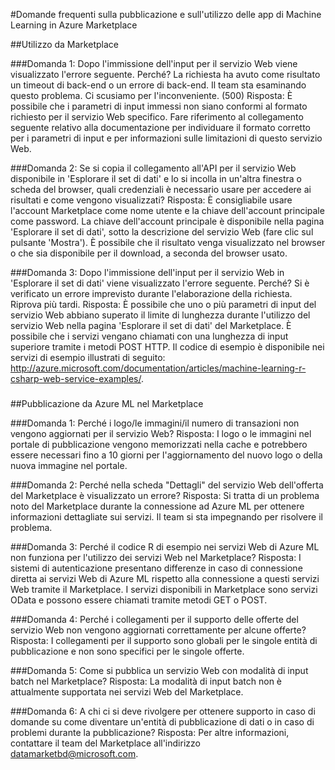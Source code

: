 ﻿<properties 
	pageTitle="Domande frequenti sulla pubblicazione e sull'utilizzo delle app di Machine Learning in Azure Marketplace | Azure" 
	description="Domande frequenti" 
	services="machine-learning" 
	documentationCenter="" 
	authors="luisca" 
	manager="paulettm" 
	editor="cgronlun"/>

<tags 
	ms.service="machine-learning" 
	ms.workload="data-services" 
	ms.tgt_pltfrm="na" 
	ms.devlang="na" 
	ms.topic="article" 
	ms.date="02/10/2015" 
	ms.author="luisca"/> 

#Domande frequenti sulla pubblicazione e sull'utilizzo delle app di Machine Learning in Azure Marketplace

##Utilizzo da Marketplace


###Domanda 1: Dopo l'immissione dell'input per il servizio Web viene visualizzato l'errore seguente. Perché?
La richiesta ha avuto come risultato un timeout di back-end o un errore di back-end. Il team sta esaminando questo problema. Ci scusiamo per l'inconveniente. (500)
Risposta: È possibile che i parametri di input immessi non siano conformi al formato richiesto per il servizio Web specifico. Fare riferimento al collegamento seguente relativo alla documentazione per individuare il formato corretto per i parametri di input e per informazioni sulle limitazioni di questo servizio Web.

###Domanda 2: Se si copia il collegamento all'API per il servizio Web disponibile in 'Esplorare il set di dati' e lo si incolla in un'altra finestra o scheda del browser, quali credenziali è necessario usare per accedere ai risultati e come vengono visualizzati?
Risposta: È consigliabile usare l'account Marketplace come nome utente e la chiave dell'account principale come password. La chiave dell'account principale è disponibile nella pagina 'Esplorare il set di dati', sotto la descrizione del servizio Web (fare clic sul pulsante 'Mostra'). È possibile che il risultato venga visualizzato nel browser o che sia disponibile per il download, a seconda del browser usato.

###Domanda 3: Dopo l'immissione dell'input per il servizio Web in 'Esplorare il set di dati' viene visualizzato l'errore seguente. Perché?
Si è verificato un errore imprevisto durante l'elaborazione della richiesta. Riprova più tardi.
Risposta: È possibile che uno o più parametri di input del servizio Web abbiano superato il limite di lunghezza durante l'utilizzo del servizio Web nella pagina 'Esplorare il set di dati' del Marketplace. È possibile che i servizi vengano chiamati con una lunghezza di input superiore tramite i metodi POST HTTP. Il codice di esempio è disponibile nei servizi di esempio illustrati di seguito: http://azure.microsoft.com/documentation/articles/machine-learning-r-csharp-web-service-examples/.

###

##Pubblicazione da Azure ML nel Marketplace

###Domanda 1: Perché i logo/le immagini/il numero di transazioni non vengono aggiornati per il servizio Web? 
Risposta: I logo o le immagini nel portale di pubblicazione vengono memorizzati nella cache e potrebbero essere necessari fino a 10 giorni per l'aggiornamento del nuovo logo o della nuova immagine nel portale.

###Domanda 2: Perché nella scheda "Dettagli" del servizio Web dell'offerta del Marketplace è visualizzato un errore?
Risposta: Si tratta di un problema noto del Marketplace durante la connessione ad Azure ML per ottenere informazioni dettagliate sui servizi. Il team si sta impegnando per risolvere il problema.

###Domanda 3: Perché il codice R di esempio nei servizi Web di Azure ML non funziona per l'utilizzo dei servizi Web nel Marketplace?
Risposta: I sistemi di autenticazione presentano differenze in caso di connessione diretta ai servizi Web di Azure ML rispetto alla connessione a questi servizi Web tramite il Marketplace. I servizi disponibili in Marketplace sono servizi OData e possono essere chiamati tramite metodi GET o POST. 

###Domanda 4: Perché i collegamenti per il supporto delle offerte del servizio Web non vengono aggiornati correttamente per alcune offerte?
Risposta: I collegamenti per il supporto sono globali per le singole entità di pubblicazione e non sono specifici per le singole offerte. 

###Domanda 5: Come si pubblica un servizio Web con modalità di input batch nel Marketplace?
Risposta: La modalità di input batch non è attualmente supportata nei servizi Web del Marketplace.

###Domanda 6: A chi ci si deve rivolgere per ottenere supporto in caso di domande su come diventare un'entità di pubblicazione di dati o in caso di problemi durante la pubblicazione?
Risposta: Per altre informazioni, contattare il team del Marketplace all'indirizzo datamarketbd@microsoft.com.






<!--HONumber=46--> 

<!--HONumber=46--> 
